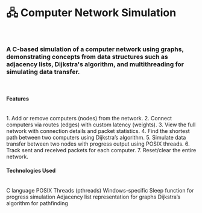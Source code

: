 <h1>🖧 Computer Network Simulation</h1> <br>

<h3>A C-based simulation of a computer network using graphs, demonstrating concepts from data structures such as adjacency lists, Dijkstra's algorithm, and multithreading for simulating data transfer.</h3> <br>
<h4>Features</h4> <br>
1. Add or remove computers (nodes) from the network.
2. Connect computers via routes (edges) with custom latency (weights).
3. View the full network with connection details and packet statistics.
4. Find the shortest path between two computers using Dijkstra’s algorithm.
5. Simulate data transfer between two nodes with progress output using POSIX threads.
6. Track sent and received packets for each computer.
7. Reset/clear the entire network.

<h4>Technologies Used</h4><br>
C language
POSIX Threads (pthreads)
Windows-specific Sleep function for progress simulation
Adjacency list representation for graphs
Dijkstra’s algorithm for pathfinding





